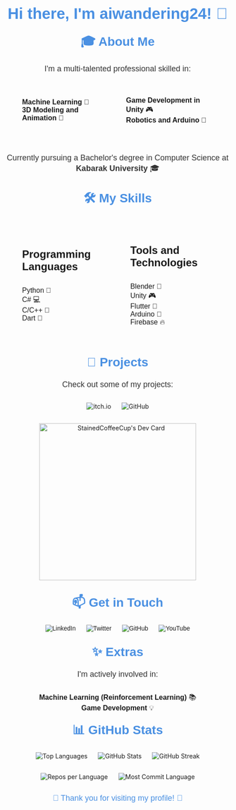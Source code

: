 <!-- Header -->
<h1 align="center" style="color: #4A90E2; font-family: 'Arial', sans-serif; font-size: 2.5em; margin-top: 20px;">Hi there, I'm aiwandering24! 👋</h1>

<!-- About Me Section -->
<h2 align="center" style="color: #4A90E2; font-family: 'Arial', sans-serif; font-size: 2em; margin-top: 20px;">🎓 About Me</h2>
<p align="center" style="font-size: 18px; color: #333; font-family: 'Arial', sans-serif; max-width: 80%; margin: auto;">
  I'm a multi-talented professional skilled in:
</p>
<div align="center" style="margin-bottom: 30px;">
  <table style="border-collapse: separate; border-spacing: 20px;">
    <tr>
      <td style="padding: 0 15px;">
        <ul style="list-style-type: none; padding: 0; font-family: 'Arial', sans-serif; font-size: 16px;">
          <li><strong>Machine Learning</strong> 🤖</li>
          <li><strong>3D Modeling and Animation</strong> 🎨</li>
        </ul>
      </td>
      <td style="padding: 0 15px;">
        <ul style="list-style-type: none; padding: 0; font-family: 'Arial', sans-serif; font-size: 16px;">
          <li><strong>Game Development in Unity</strong> 🎮</li>
          <li><strong>Robotics and Arduino</strong> 🤖</li>
        </ul>
      </td>
    </tr>
  </table>
</div>
<p align="center" style="font-size: 18px; color: #333; font-family: 'Arial', sans-serif; margin-bottom: 30px;">
  Currently pursuing a Bachelor's degree in Computer Science at <strong>Kabarak University</strong> 🎓
</p>

<!-- Skills Section -->
<h2 align="center" style="color: #4A90E2; font-family: 'Arial', sans-serif; font-size: 2em; margin-top: 20px;">🛠️ My Skills</h2>
<div align="center" style="margin-bottom: 30px;">
  <table style="border-collapse: separate; border-spacing: 20px;">
    <tr>
      <td style="padding: 0 15px;">
        <h4 style="font-family: 'Arial', sans-serif; font-size: 1.5em;">Programming Languages</h4>
        <ul style="list-style-type: none; padding: 0; font-family: 'Arial', sans-serif; font-size: 16px;">
          <li>Python 🐍</li>
          <li>C# 💻</li>
          <li>C/C++ 🔧</li>
          <li>Dart 🎯</li>
        </ul>
      </td>
      <td style="padding: 0 15px;">
        <h4 style="font-family: 'Arial', sans-serif; font-size: 1.5em;">Tools and Technologies</h4>
        <ul style="list-style-type: none; padding: 0; font-family: 'Arial', sans-serif; font-size: 16px;">
          <li>Blender 🎨</li>
          <li>Unity 🎮</li>
          <li>Flutter 📱</li>
          <li>Arduino 🤖</li>
          <li>Firebase 🔥</li>
        </ul>
      </td>
    </tr>
  </table>
</div>

<!-- Projects Section -->
<h2 align="center" style="color: #4A90E2; font-family: 'Arial', sans-serif; font-size: 2em; margin-top: 20px;">📂 Projects</h2>
<p align="center" style="font-size: 18px; color: #333; font-family: 'Arial', sans-serif; margin-bottom: 30px;">
  Check out some of my projects:
</p>
<div align="center" style="margin-bottom: 30px;">
  <a href="https://glennnjoroge.itch.io/" style="text-decoration: none;">
    <img src="https://img.shields.io/badge/itch.io-%23000000.svg?&style=for-the-badge&logo=itch.io&logoColor=white" alt="itch.io" style="margin: 0 10px;">
  </a>
  <a href="https://github.com/aiwandering24" style="text-decoration: none;">
    <img src="https://img.shields.io/badge/GitHub-%2312100E.svg?&style=for-the-badge&logo=github&logoColor=white" alt="GitHub" style="margin: 0 10px;">
  </a>
</div>

<!-- Centered Image Section -->
<div align="center" style="margin-bottom: 30px;">
  <a href="https://app.daily.dev/aiwandering24">
    <img src="https://api.daily.dev/devcards/v2/McbHGTPCyfb6Nom6gmXtB.png?type=default&r=kwt" width="356" alt="StainedCoffeeCup's Dev Card"/>
  </a>
</div>

<!-- Contact Section -->
<h2 align="center" style="color: #4A90E2; font-family: 'Arial', sans-serif; font-size: 2em; margin-top: 20px;">📫 Get in Touch</h2>
<p align="center" style="font-family: 'Arial', sans-serif; margin-bottom: 30px;">
  <a href="https://www.linkedin.com/in/glennnjoroge" style="text-decoration: none;">
    <img src="https://img.shields.io/badge/LinkedIn-%230077B5.svg?&style=for-the-badge&logo=linkedin&logoColor=white" alt="LinkedIn" style="margin: 0 10px;">
  </a>
  <a href="https://twitter.com/glennnjoroge" style="text-decoration: none;">
    <img src="https://img.shields.io/badge/Twitter-%231DA1F2.svg?&style=for-the-badge&logo=twitter&logoColor=white" alt="Twitter" style="margin: 0 10px;">
  </a>
  <a href="https://github.com/aiwandering24" style="text-decoration: none;">
    <img src="https://img.shields.io/badge/GitHub-%2312100E.svg?&style=for-the-badge&logo=github&logoColor=white" alt="GitHub" style="margin: 0 10px;">
  </a>
  <a href="https://www.youtube.com/@stainedcoffeecup" style="text-decoration: none;">
    <img src="https://img.shields.io/badge/YouTube-%23FF0000.svg?&style=for-the-badge&logo=youtube&logoColor=white" alt="YouTube" style="margin: 0 10px;">
  </a>
</p>

<!-- Extras Section -->
<h2 align="center" style="color: #4A90E2; font-family: 'Arial', sans-serif; font-size: 2em; margin-top: 20px;">✨ Extras</h2>
<p align="center" style="font-size: 18px; color: #333; font-family: 'Arial', sans-serif; margin-bottom: 30px;">
  I'm actively involved in:
</p>
<div align="center">
  <ul style="list-style-type: none; padding: 0; font-family: 'Arial', sans-serif; font-size: 16px;">
    <li><strong>Machine Learning (Reinforcement Learning)</strong> 📚</li>
    <li><strong>Game Development</strong> 💡</li>
  </ul>
</div>

<!-- GitHub Stats -->
<h2 align="center" style="color: #4A90E2; font-family: 'Arial', sans-serif; font-size: 2em; margin-top: 20px;">📊 GitHub Stats</h2>
<div align="center" style="margin-bottom: 30px;">
  <img src="https://github-readme-stats.vercel.app/api/top-langs/?username=aiwandering24&layout=compact&theme=radical" alt="Top Languages" style="margin: 0 10px;">
  <img src="https://github-readme-stats.vercel.app/api?username=aiwandering24&show_icons=true&theme=radical" alt="GitHub Stats" style="margin: 0 10px;">
  <img src="https://github-readme-streak-stats.herokuapp.com/?user=aiwandering24&theme=radical" alt="GitHub Streak" style="margin: 0 10px;">
</div>
<div align="center" style="margin-bottom: 30px;">
  <img src="https://github-profile-summary-cards.vercel.app/api/cards/repos-per-language/?username=aiwandering24&theme=radical" alt="Repos per Language" style="margin: 0 10px;">
  <img src="https://github-profile-summary-cards.vercel.app/api/cards/most-commit-language/?username=aiwandering24&theme=radical" alt="Most Commit Language" style="margin: 0 10px;">
</div>

<!-- Footer -->
<p align="center" style="font-size: 18px; color: #4A90E2; font-family: 'Arial', sans-serif; margin-bottom: 20px;">
  🎉 Thank you for visiting my profile! 🎉
</p>
